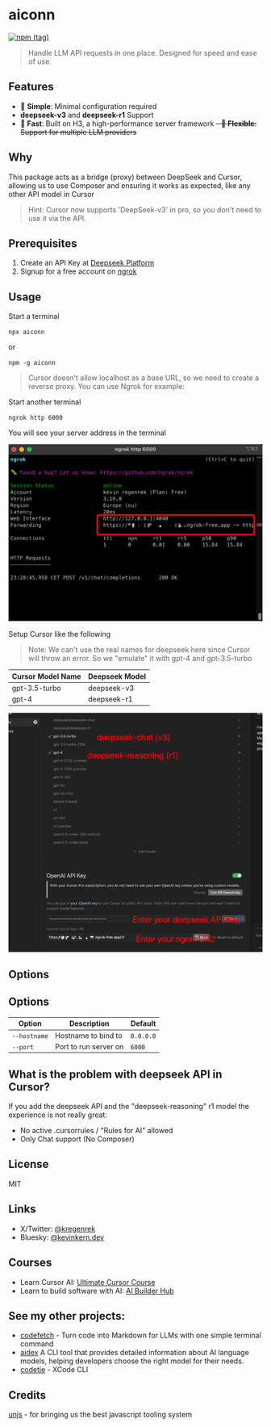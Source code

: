 # aiconn

[![npm (tag)](https://img.shields.io/npm/v/aiconn)](https://www.npmjs.com/package/aiconn)

>Handle LLM API requests in one place. Designed for speed and ease of use.

## Features

- 🎯 **Simple**: Minimal configuration required
- **deepseek-v3** and **deepseek-r1** Support
- 🚀 **Fast**: Built on H3, a high-performance server framework
~~- 🔄 **Flexible**: Support for multiple LLM providers~~

## Why

This package acts as a bridge (proxy) between DeepSeek and Cursor, allowing us to use Composer and ensuring it works as expected, like any other API model in Cursor

>Hint: Cursor now supports 'DeepSeek-v3' in pro, so you don't need to use it via the API.

## Prerequisites

1. Create an API Key at [Deepseek Platform](https://platform.deepseek.com/api_keys)
2. Signup for a free account on [ngrok](https://ngrok.com)

## Usage

Start a terminal
```
npx aiconn
```
or
```
npm -g aiconn
```

>Cursor doesn't allow localhost as a base URL, so we need to create a reverse proxy. You can use Ngrok for example:

Start another terminal
```
ngrok http 6000
```

You will see your server address in the terminal

![ngrok settings cursor](/public/ngrok.png)

Setup Cursor like the following

> Note: We can't use the real names for deepseek here since Cursor will throw an error. So we "emulate" it with gpt-4 and gpt-3.5-turbo

| Cursor Model Name | Deepseek Model |
|------------------|----------------|
| gpt-3.5-turbo    | deepseek-v3    |
| gpt-4            | deepseek-r1    |


![deepseek r1 cursor settings](/public/cursor_settings.png)


## Options

## Options

| Option | Description | Default |
|--------|-------------|---------|
| `--hostname` | Hostname to bind to | `0.0.0.0` |
| `--port` | Port to run server on | `6000` |


## What is the problem with deepseek API in Cursor?

If you add the deepseek API and the "deepseek-reasoning" r1 model the experience is not really great:

- No active .cursorrules / "Rules for AI" allowed
- Only Chat support (No Composer)

## License

MIT 

## Links

- X/Twitter: [@kregenrek](https://x.com/kregenrek)
- Bluesky: [@kevinkern.dev](https://bsky.app/profile/kevinkern.dev)

## Courses
- Learn Cursor AI: [Ultimate Cursor Course](https://www.instructa.ai/en/cursor-ai)
- Learn to build software with AI: [AI Builder Hub](https://www.instructa.ai/en/ai-builder-hub)

## See my other projects:

* [codefetch](https://github.com/regenrek/codefetch) - Turn code into Markdown for LLMs with one simple terminal command
* [aidex](https://github.com/regenrek/aidex) A CLI tool that provides detailed information about AI language models, helping developers choose the right model for their needs.
* [codetie](https://github.com/codetie-ai/codetie) - XCode CLI

## Credits

[unjs](https://github.com/unjs) - for bringing us the best javascript tooling system


